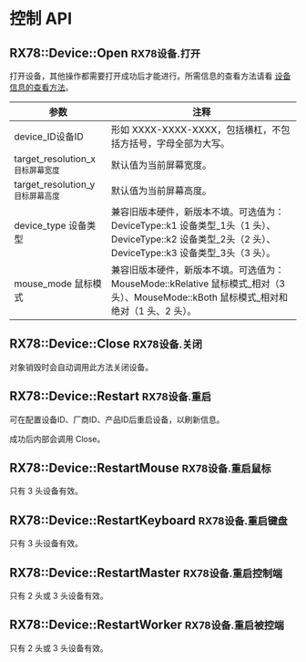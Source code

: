 # 控制 API

## RX78::Device::Open <small>RX78设备.打开</small>

打开设备，其他操作都需要打开成功后才能进行。所需信息的查看方法请看 [设备信息的查看方法](QNA.md#如何查看设备名和设备-id)。

| 参数                                           | 注释                                                         |
| ---------------------------------------------- | ------------------------------------------------------------ |
| device_ID<span class="e">设备ID</span>                 | 形如 XXXX-XXXX-XXXX，包括横杠，不包括方括号，字母全部为大写。 |
| target_resolution_x<small>目标屏幕宽度</small> | 默认值为当前屏幕宽度。                                       |
| target_resolution_y<small>目标屏幕高度</small> | 默认值为当前屏幕高度。                                       |
| device_type <span class="e">设备类型</span>            | 兼容旧版本硬件，新版本不填。可选值为： DeviceType::k1 <span class="e">设备类型_1头</span>（1 头）、DeviceType::k2 <span class="e">设备类型_2头</span>（2 头）、DeviceType::k3 <span class="e">设备类型_3头</span>（3 头）。 |
| mouse_mode <span class="e">鼠标模式</span>             | 兼容旧版本硬件，新版本不填。可选值为：MouseMode::kRelative <span class="e">鼠标模式_相对</span>（3 头）、MouseMode::kBoth <span class="e">鼠标模式_相对和绝对</span>（1 头、2 头）。 |

## RX78::Device::Close <small>RX78设备.关闭</small>
对象销毁时会自动调用此方法关闭设备。

## RX78::Device::Restart <small>RX78设备.重启</small>
可在配置设备ID、厂商ID、产品ID后重启设备，以刷新信息。

成功后内部会调用 Close。

## RX78::Device::RestartMouse <small>RX78设备.重启鼠标</small>
只有 3 头设备有效。

## RX78::Device::RestartKeyboard <small>RX78设备.重启键盘</small>
只有 3 头设备有效。

## RX78::Device::RestartMaster <small>RX78设备.重启控制端</small>
只有 2 头或 3 头设备有效。

## RX78::Device::RestartWorker <small>RX78设备.重启被控端</small>
只有 2 头或 3 头设备有效。
